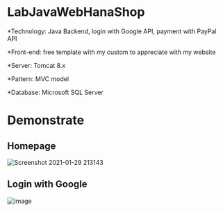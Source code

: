 # LabJavaWebHanaShop
   *Technology: Java Backend, login with Google API, payment with PayPal API
   
   *Front-end: free template with my custom to appreciate with my website
   
   *Server: Tomcat 8.x
   
   *Pattern: MVC model
   
   *Database: Microsoft SQL Server
 # Demonstrate
 ## Homepage
![Screenshot 2021-01-29 213143](https://user-images.githubusercontent.com/65884017/106287536-7c3efe00-6279-11eb-8ffc-3e89a6f34de3.png)
## Login with Google
![image](https://user-images.githubusercontent.com/65884017/106287870-e788d000-6279-11eb-852e-888261ac2868.png)


